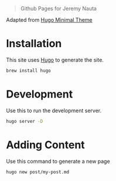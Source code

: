 > Github Pages for Jeremy Nauta

Adapted from [Hugo Minimal Theme](https://themes.gohugo.io/minimal/)

# Installation

This site uses [Hugo][hugo] to generate the site.

```bash
brew install hugo
```

# Development

Use this to run the development server.

```bash
hugo server -D
```

# Adding Content

Use this command to generate a new page

```bash
hugo new post/my-post.md
```


[hugo]: https://gohugo.io/